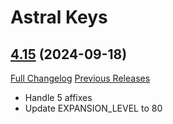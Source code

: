 # Astral Keys

## [4.15](https://github.com/astralguild/AstralKeys/tree/4.15) (2024-09-18)
[Full Changelog](https://github.com/astralguild/AstralKeys/compare/4.14...4.15) [Previous Releases](https://github.com/astralguild/AstralKeys/releases)

- Handle 5 affixes  
- Update EXPANSION\_LEVEL to 80  
